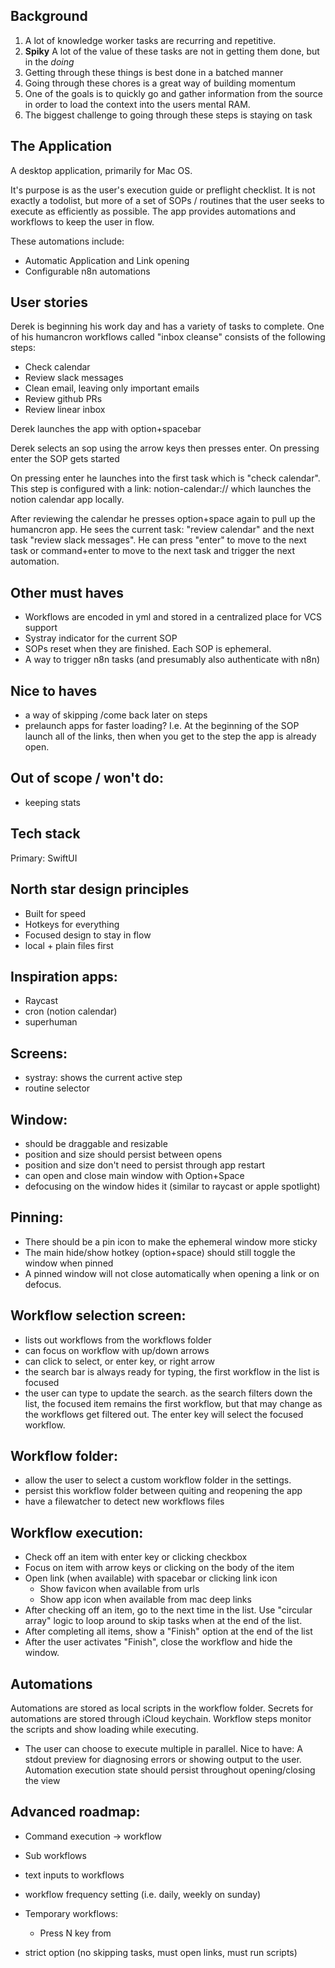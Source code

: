 ## Background
1. A lot of knowledge worker tasks are recurring and repetitive.
2. **Spiky** A lot of the value of these tasks are not in getting them done, but in the *doing*
3. Getting through these things is best done in a batched manner
4. Going through these chores is a great way of building momentum
5. One of the goals is to quickly go and gather information from the source in order to load the context into the users mental RAM.
6. The biggest challenge to going through these steps is staying on task

## The Application
A desktop application, primarily for Mac OS.

It's purpose is as the user's execution guide or preflight checklist. It is not exactly a todolist, but more of a set of SOPs / routines that the user seeks to execute as efficiently as possible. The app provides automations and workflows to keep the user in flow. 

These automations include:
- Automatic Application and Link opening
- Configurable n8n automations

## User stories

Derek is beginning his work day and has a variety of tasks to complete. One of his humancron workflows called "inbox cleanse" consists of the following steps:
- Check calendar
- Review slack messages
- Clean email, leaving only important emails
- Review github PRs
- Review linear inbox

Derek launches the app with option+spacebar

Derek selects an sop using the arrow keys then presses enter. On pressing enter the SOP gets started

On pressing enter he launches into the first task which is "check calendar". This step is configured with a link: notion-calendar:// which launches the notion calendar app locally. 

After reviewing the calendar he presses option+space again to pull up the humancron app. He sees the current task: "review calendar" and the next task "review slack messages". He can press "enter" to move to the next task or command+enter to move to the next task and trigger the next automation.


## Other must haves
- Workflows are encoded in yml and stored in a centralized place for VCS support
- Systray indicator for the current SOP
- SOPs reset when they are finished. Each SOP is ephemeral.
- A way to trigger n8n tasks (and presumably also authenticate with n8n)

## Nice to haves
- a way of skipping /come back later on steps
- prelaunch apps for faster loading? I.e. At the beginning of the SOP launch all of the links, then when you get to the step the app is already open.

## Out of scope / won't do:
- keeping stats



## Tech stack
Primary: SwiftUI


## North star design principles
- Built for speed
- Hotkeys for everything
- Focused design to stay in flow
- local + plain files first

## Inspiration apps:
- Raycast
- cron (notion calendar)
- superhuman

## Screens:
- systray: shows the current active step
- routine selector




## Window:
- should be draggable and resizable
- position and size should persist between opens
- position and size don't need to persist through app restart
- can open and close main window with Option+Space
- defocusing on the window hides it (similar to raycast or apple spotlight)

## Pinning:
- There should be a pin icon to make the ephemeral window more sticky
- The main hide/show hotkey (option+space) should still toggle the window when pinned
- A pinned window will not close automatically when opening a link or on defocus. 


## Workflow selection screen:
- lists out workflows from the workflows folder
- can focus on workflow with up/down arrows
- can click to select, or enter key, or right arrow
- the search bar is always ready for typing, the first workflow in the list is focused
- the user can type to update the search. as the search filters down the list, the focused item remains the first workflow, but that may change as the workflows get filtered out. The enter key will select the focused workflow. 

## Workflow folder:
- allow the user to select a custom workflow folder in the settings.
- persist this workflow folder between quiting and reopening the app
- have a filewatcher to detect new workflows files

## Workflow execution:
- Check off an item with enter key or clicking checkbox
- Focus on item with arrow keys or clicking on the body of the item
- Open link (when available) with spacebar or clicking link icon
    - Show favicon when available from urls
    - Show app icon when available from mac deep links
- After checking off an item, go to the next time in the list. Use "circular array" logic to loop around to skip tasks when at the end of the list.
- After completing all items, show a "Finish" option at the end of the list
- After the user activates "Finish", close the workflow and hide the window.




## Automations

Automations are stored as local scripts in the workflow folder.
Secrets for automations are stored through iCloud keychain. 
Workflow steps monitor the scripts and show loading while executing.
- The user can choose to execute multiple in parallel.
Nice to have: A stdout preview for diagnosing errors or showing output to the user. 
Automation execution state should persist throughout opening/closing the view


## Advanced roadmap:

- Command execution -> workflow
- Sub workflows
- text inputs to workflows

- workflow frequency setting (i.e. daily, weekly on sunday)
- Temporary workflows:
    - Press N key from 
- strict option (no skipping tasks, must open links, must run scripts)

